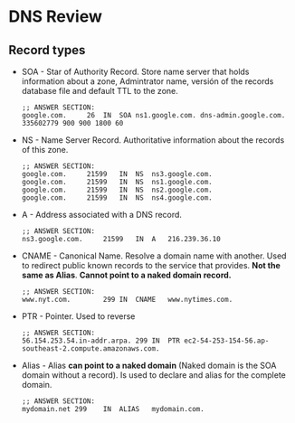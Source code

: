 # DNS Review

## Record types
* SOA - Star of Authority Record. Store name server that holds information about a zone, Admintrator name, versión of the records database file and default TTL to the zone.
    ```
    ;; ANSWER SECTION:
    google.com.		26	IN	SOA	ns1.google.com. dns-admin.google.com. 335602779 900 900 1800 60
    ```
* NS - Name Server Record. Authoritative information about the records of this zone.
    ```
    ;; ANSWER SECTION:
    google.com.		21599	IN	NS	ns3.google.com.
    google.com.		21599	IN	NS	ns1.google.com.
    google.com.		21599	IN	NS	ns2.google.com.
    google.com.		21599	IN	NS	ns4.google.com.
    ```
* A - Address associated with a DNS record.
    ```
    ;; ANSWER SECTION:
    ns3.google.com.		21599	IN	A	216.239.36.10
    ```
* CNAME - Canonical Name. Resolve a domain name with another. Used to redirect public known records to the service that provides. **Not the same as Alias**. **Cannot point to a naked domain record.** 
    ```
    ;; ANSWER SECTION:
    www.nyt.com.		299	IN	CNAME	www.nytimes.com.
    ```
* PTR - Pointer. Used to reverse 
    ```
    ;; ANSWER SECTION:
    56.154.253.54.in-addr.arpa. 299	IN	PTR	ec2-54-253-154-56.ap-southeast-2.compute.amazonaws.com.
    ```
* Alias - Alias **can point to a naked domain** (Naked domain is the SOA domain without a record). Is used to declare and alias for the complete domain. 
    ```
    ;; ANSWER SECTION:
    mydomain.net 299	IN	ALIAS	mydomain.com.
    ```